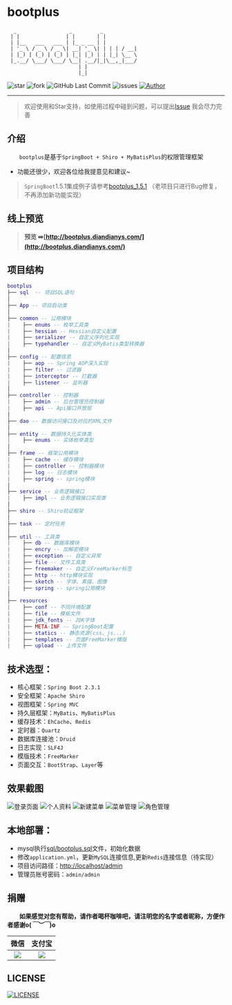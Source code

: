 # bootplus

```
  _                 _         _
 | |               | |       | |
 | |__   ___   ___ | |_ _ __ | |
 | '_ \ / _ \ / _ \| __| '_ \| | | | / __|
 | |_) | (_) | (_) | |_| |_) | | |_| \__ \
 |_.__/ \___/ \___/ \__| .__/|_|\__,_|___/
                       | |
                       |_|
```

![star](https://img.shields.io/github/stars/JoeyBling/bootplus "star")
![fork](https://img.shields.io/github/forks/JoeyBling/bootplus "fork")
![GitHub Last Commit](https://img.shields.io/github/last-commit/JoeyBling/bootplus.svg?label=commits "GitHub Last Commit")
![issues](https://img.shields.io/github/issues/JoeyBling/bootplus "issues")
[![Author](https://img.shields.io/badge/Author-JoeyBling-red.svg "Author")](https://zhousiwei.gitee.io "Author")

------------------

> 欢迎使用和Star支持，如使用过程中碰到问题，可以提出[Issue](https://github.com/JoeyBling/bootplus/issues) 我会尽力完善

## 介绍
&emsp;&emsp;`bootplus`是基于`SpringBoot + Shiro + MyBatisPlus`的权限管理框架
- 功能还很少，欢迎各位给我提意见和建议~

> `SpringBoot`1.5.1集成例子请参考[bootplus_1.5.1](https://github.com/JoeyBling/bootplus/tree/1.5) （老项目只进行Bug修复，不再添加新功能实现）

## 线上预览

> **预览 ➡️[http://bootplus.diandianys.com/](http://bootplus.diandianys.com/)**

## 项目结构

```lua
bootplus
├── sql  -- 项目SQL语句
│
├── App -- 项目启动类
│
├── common -- 公用模块
|    ├── enums -- 枚举工具类
|    ├── hessian -- Hessian自定义配置
|    ├── serializer -- 自定义序列化实现
|    ├── typehandler -- 自定义MyBatis类型转换器
│
├── config -- 配置信息
|    ├── aop -- Spring AOP深入实现
|    ├── filter -- 过滤器
|    ├── interceptor -- 拦截器
|    ├── listener -- 监听器
│
├── controller -- 控制器
|    ├── admin -- 后台管理员控制器
|    ├── api -- Api接口开放层
│
├── dao -- 数据访问接口及对应的XML文件
│
├── entity -- 数据持久化实体类
|    ├── enums -- 实体枚举类型
│
├── frame -- 框架公用模块
|    ├── cache -- 缓存模块
|    ├── controller -- 控制器模块
|    ├── log -- 日志模块
|    ├── spring -- spring模块
│
├── service -- 业务逻辑接口
|    ├── impl -- 业务逻辑接口实现类
│
├── shiro -- Shiro验证框架
│
├── task -- 定时任务
│
├── util -- 工具类
|    ├── db -- 数据库模块
|    ├── encry -- 加解密模块
|    ├── exception -- 自定义异常
|    ├── file -- 文件工具类
|    ├── freemaker -- 自定义FreeMarker标签
|    ├── http -- http模块实现
|    ├── sketch -- 字体、素描、图像
|    ├── spring -- spring公用模块
│
├── resources
|    ├── conf -- 不同环境配置
|    ├── file -- 模板文件
|    ├── jdk_fonts -- JDK字体
|    ├── META-INF -- SpringBoot配置
|    ├── statics -- 静态资源(css、js...)
|    ├── templates -- 页面FreeMarker模版
|    ├── upload -- 上传文件
```

## 技术选型：
- 核心框架：`Spring Boot 2.3.1`
- 安全框架：`Apache Shiro`
- 视图框架：`Spring MVC`
- 持久层框架：`MyBatis`、`MyBatisPlus`
- 缓存技术：`EhCache`、`Redis`
- 定时器：`Quartz`
- 数据库连接池：`Druid`
- 日志实现：`SLF4J`
- 模版技术：`FreeMarker`
- 页面交互：`BootStrap`、`Layer`等

## 效果截图
![](./examples/images/login.png "登录页面")
![](./examples/images/personal_data.png "个人资料")
![](./examples/images/new_menu.png "新建菜单")
![](./examples/images/menu.png "菜单管理")
![](./examples/images/role.png "角色管理")

## 本地部署：
- mysql执行[sql/bootplus.sql](./sql/bootplus.sql)文件，初始化数据
- 修改`application.yml`，更新`MySQL`连接信息,更新`Redis`连接信息（待实现）
- 项目访问路径：[http://localhost/admin](http://bootplus.diandianys.com/)
- 管理员账号密码：`admin/admin`

## 捐赠
&emsp;&emsp;**如果感觉对您有帮助，请作者喝杯咖啡吧，请注明您的名字或者昵称，方便作者感谢o(*￣︶￣*)o**

| 微信 | 支付宝 |
| :---: | :---: |
| ![](./examples/images/weixin.png) | ![](./examples/images/alipay.jpeg) |

## LICENSE
[![LICENSE](https://img.shields.io/github/license/JoeyBling/bootplus "LICENSE")](./LICENSE "LICENSE")